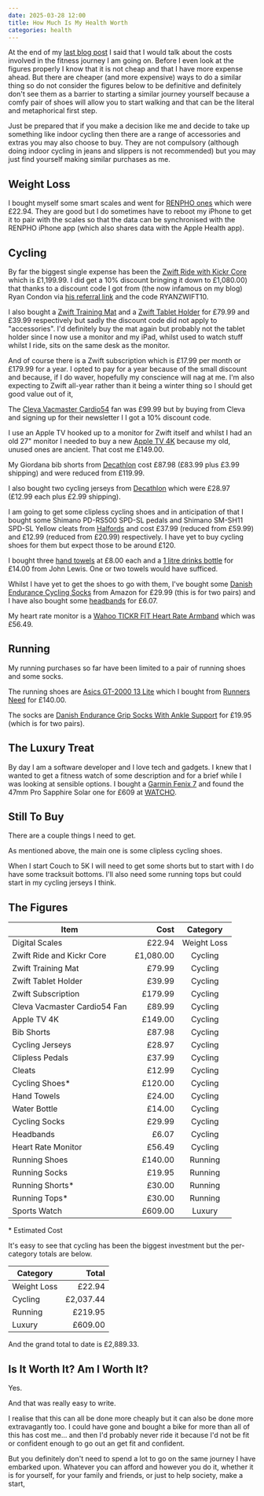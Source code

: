 ```yaml
---
date: 2025-03-28 12:00
title: How Much Is My Health Worth
categories: health
---
```


At the end of my [last blog post](2025-03-02-seeing-the-difference) I said that I would talk about the costs involved in the fitness journey I am going on. Before I even look at the figures properly I know that it is not cheap and that I have more expense ahead. But there are cheaper (and more expensive) ways to do a similar thing so do not consider the figures below to be definitive and definitely don't see them as a barrier to starting a similar journey yourself because a comfy pair of shoes will allow you to start walking and that can be the literal and metaphorical first step.

Just be prepared that if you make a decision like me and decide to take up something like indoor cycling then there are a range of accessories and extras you may also choose to buy. They are not compulsory (although doing indoor cycling in jeans and slippers is not recommended) but you may just find yourself making similar purchases as me.

## Weight Loss

I bought myself some smart scales and went for [RENPHO ones](https://www.amazon.co.uk/dp/B0BDF4QCR2) which were £22.94. They are good but I do sometimes have to reboot my iPhone to get it to pair with the scales so that the data can be synchronised with the RENPHO iPhone app (which also shares data with the Apple Health app).

## Cycling

By far the biggest single expense has been the [Zwift Ride with Kickr Core](https://uk.zwift.com/collections/all/products/zwift-ride-kickr-core) which is £1,199.99. I did get a 10% discount bringing it down to £1,080.00) that thanks to a discount code I got from (the now infamous on my blog) Ryan Condon via [his referral link](https://zwiftinc.sjv.io/DybyQj) and the code RYANZWIFT10.

I also bought a [Zwift Training Mat](https://uk.zwift.com/collections/all/products/zwift-training-mat?variant=43340241862896) and a [Zwift Tablet Holder](https://uk.zwift.com/products/zwift-ride-tablet-holder?variant=45963971199216) for £79.99 and £39.99 respectively but sadly the discount code did not apply to "accessories". I'd definitely buy the mat again but probably not the tablet holder since I now use a monitor and my iPad, whilst used to watch stuff whilst I ride, sits on the same desk as the monitor. 

And of course there is a Zwift subscription which is £17.99 per month or £179.99 for a year. I opted to pay for a year because of the small discount and because, if I do waver, hopefully my conscience will nag at me. I'm also expecting to Zwift all-year rather than it being a winter thing so I should get good value out of it,

The [Cleva Vacmaster Cardio54](https://www.cleva-uk.com/products/vacmaster-cardio54-fan) fan was £99.99 but by buying from Cleva and signing up for their newsletter I I got a 10% discount code.

I use an Apple TV hooked up to a monitor for Zwift itself and whilst I had an old 27" monitor I needed to buy a new [Apple TV 4K](https://www.apple.com/apple-tv-4k/) because my old, unused ones are ancient. That cost me £149.00.

My Giordana bib shorts from [Decathlon](https://www.decathlon.co.uk/p/mp/giordana/giordana-men-s-fr-c-pro-5cm-shorter-bib-short-forest-green/_/R-p-a6aebf68-455c-4de4-96bf-13ce7b17da89?mc=a6aebf68-455c-4de4-96bf-13ce7b17da89_c15&c=bordeaux#selectedSize=2XL) cost £87.98 (£83.99 plus £3.99 shipping) and were reduced from £119.99.

I also bought two cycling jerseys from [Decathlon](https://www.decathlon.co.uk/p/men-s-breathable-mtb-jersey/_/R-p-327890?mc=8772459&c=green_meleze%20green) which were £28.97 (£12.99 each plus £2.99 shipping). 

I am going to get some clipless cycling shoes and in anticipation of that I bought some Shimano PD-RS500 SPD-SL pedals and Shimano SM-SH11 SPD-SL Yellow cleats from [Halfords](https://www.halfords.com/) and cost £37.99 (reduced from £59.99) and £12.99 (reduced from £20.99) respectively. I have yet to buy cycling shoes for them but expect those to be around £120.

I bought three [hand towels](https://www.johnlewis.com/john-lewis-ultra-soft-cotton-towels/hibiscus-pink/p5399715) at £8.00 each and a [1 litre drinks bottle](https://www.johnlewis.com/ion8-motivation-leak-proof-recyclon-drinks-bottle-1l/ice/p6282498) for £14.00 from John Lewis. One or two towels would have sufficed.

Whilst I have yet to get the shoes to go with them, I've bought some [Danish Endurance Cycling Socks](https://www.amazon.co.uk/dp/B0BKLCKT91) from Amazon for £29.99 (this is for two pairs) and I have also bought some [headbands](https://www.amazon.co.uk/dp/B08S384T5Z) for £6.07.

My heart rate monitor is a [Wahoo TICKR FIT Heart Rate Armband](https://www.amazon.co.uk/dp/B078GRMFSN) which was £56.49.

## Running

My running purchases so far have been limited to a pair of running shoes and some socks.

The running shoes are [Asics GT-2000 13 Lite](https://www.asics.com/gb/en-gb/gt-2000-13-lite-show/p/1011B953-001.html) which I bought from [Runners Need](https://www.runnersneed.com/p/asics-mens-gt-2000-13-lite-show-shoes-C22AGB0097.html?colour=3607) for £140.00.

The socks are [Danish Endurance Grip Socks With Ankle Support](https://www.amazon.co.uk/dp/B0B12SCY8L) for £19.95 (which is for two pairs).

## The Luxury Treat

By day I am a software developer and I love tech and gadgets. I knew that I wanted to get a fitness watch of some description and for a brief while I was looking at sensible options. I bought a [Garmin Fenix 7](https://www.garmin.com/en-GB/p/735611) and found the 47mm Pro Sapphire Solar one for £609 at [WATCHO](https://www.watcho.co.uk/watches/garmin/garmin-fenix-7-pro-47mm-sapphire-solar-titanium-carbon-grey-dlc-black-watch-010-02777-11/).

## Still To Buy

There are a couple things I need to get.

As mentioned above, the main one is some clipless cycling shoes.

When I start Couch to 5K I will need to get some shorts but to start with I do have some tracksuit bottoms. I'll also need some running tops but could start in my cycling jerseys I think.

## The Figures

| Item | Cost | Category |
| --- | --: | :-: |
| Digital Scales | £22.94 | Weight Loss |
| Zwift Ride and Kickr Core | £1,080.00 | Cycling |
| Zwift Training Mat | £79.99 | Cycling |
| Zwift Tablet Holder | £39.99 | Cycling |
| Zwift Subscription | £179.99 | Cycling |
| Cleva Vacmaster Cardio54 Fan | £89.99 | Cycling |
| Apple TV 4K | £149.00 | Cycling |
| Bib Shorts | £87.98 | Cycling |
| Cycling Jerseys | £28.97 | Cycling |
| Clipless Pedals | £37.99 | Cycling |
| Cleats | £12.99 | Cycling |
| Cycling Shoes*| £120.00 | Cycling |
| Hand Towels | £24.00 | Cycling |
| Water Bottle | £14.00 | Cycling |
| Cycling Socks | £29.99 | Cycling |
| Headbands | £6.07 | Cycling |
| Heart Rate Monitor | £56.49 | Cycling |
| Running Shoes | £140.00 | Running |
| Running Socks | £19.95 | Running |
| Running Shorts* | £30.00 | Running |
| Running Tops* | £30.00 | Running |
| Sports Watch | £609.00 | Luxury |

\* Estimated Cost

It's easy to see that cycling has been the biggest investment but the per-category totals are below.

| Category | Total |
| --- | --: |
| Weight Loss | £22.94 |
| Cycling | £2,037.44 |
| Running | £219.95 |
| Luxury | £609.00 |

And the grand total to date is £2,889.33.

## Is It Worth It? Am I Worth It?

Yes.

And that was really easy to write.

I realise that this can all be done more cheaply but it can also be done more extravagantly too. I could have gone and bought a bike for more than all of this has cost me... and then I'd probably never ride it because I'd not be fit or confident enough to go out an get fit and confident.

But you definitely don't need to spend a lot to go on the same journey I have embarked upon. Whatever you can afford and however you do it, whether it is for yourself, for your family and friends, or just to help society, make a start, 
